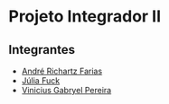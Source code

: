 # Projeto Integrador II

## Integrantes

- [André Richartz Farias](https//:github/andrerichartz)
- [Júlia Fuck](https//:github/fujulia)
- [Vinicius Gabryel Pereira](https//:github/vinyzada)